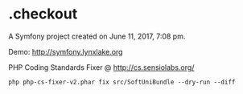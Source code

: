 .checkout
=========

A Symfony project created on June 11, 2017, 7:08 pm.

Demo: <a href="http://symfony.lynxlake.org" target="_blank">http://symfony.lynxlake.org</a>

PHP Coding Standards Fixer @ http://cs.sensiolabs.org/

```
php php-cs-fixer-v2.phar fix src/SoftUniBundle --dry-run --diff
```
